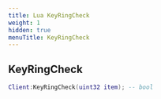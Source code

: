 ```yaml
---
title: Lua KeyRingCheck
weight: 1
hidden: true
menuTitle: KeyRingCheck
---
```

## KeyRingCheck
```lua
Client:KeyRingCheck(uint32 item); -- bool
```